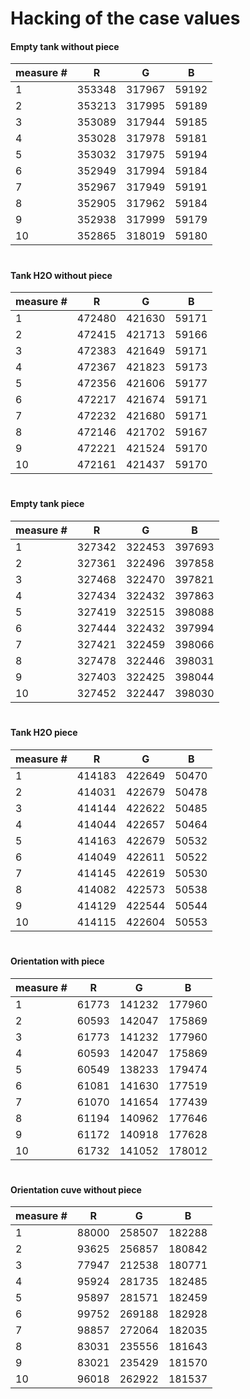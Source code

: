 
# Hacking of the case values

#### Empty tank without piece

| measure # | R      | G      | B
|-----------|--------|--------|--------
|1          |353348  |317967  |59192
|2          |353213  |317995  |59189
|3          |353089  |317944  |59185
|4          |353028  |317978  |59181
|5          |353032  |317975  |59194
|6          |352949  |317994  |59184
|7          |352967  |317949  |59191
|8          |352905  |317962  |59184
|9          |352938  |317999  |59179
|10         |352865  |318019  |59180
#



#### Tank H2O without piece
| measure # | R      | G      | B
|-----------|--------|--------|--------
|1          |472480  |421630  |59171
|2          |472415  |421713  |59166
|3          |472383  |421649  |59171
|4          |472367  |421823  |59173
|5          |472356  |421606  |59177
|6          |472217  |421674  |59171
|7          |472232  |421680  |59171
|8          |472146  |421702  |59167
|9          |472221  |421524  |59170
|10         |472161  |421437  |59170
#



#### Empty tank piece
| measure # | R      | G      | B
|-----------|--------|--------|--------
|1          |327342  |322453  |397693
|2          |327361  |322496  |397858
|3          |327468  |322470  |397821
|4          |327434  |322432  |397863
|5          |327419  |322515  |398088
|6          |327444  |322432  |397994
|7          |327421  |322459  |398066
|8          |327478  |322446  |398031
|9          |327403  |322425  |398044
|10         |327452  |322447  |398030
#



#### Tank H2O piece
| measure # | R      | G      | B
|-----------|--------|--------|--------
|1          |414183  |422649  |50470
|2          |414031  |422679  |50478
|3          |414144  |422622  |50485
|4          |414044  |422657  |50464
|5          |414163  |422679  |50532
|6          |414049  |422611  |50522
|7          |414145  |422619  |50530
|8          |414082  |422573  |50538
|9          |414129  |422544  |50544
|10         |414115  |422604  |50553
#



#### Orientation with piece
| measure # | R      | G      | B
|-----------|--------|--------|--------
|1          |61773   |141232  |177960
|2          |60593   |142047  |175869
|3          |61773   |141232  |177960
|4          |60593   |142047  |175869
|5          |60549   |138233  |179474
|6          |61081   |141630  |177519
|7          |61070   |141654  |177439
|8          |61194   |140962  |177646
|9          |61172   |140918  |177628
|10         |61732   |141052  |178012
#



#### Orientation cuve without piece
| measure # | R      | G      | B
|-----------|--------|--------|--------
|1          |88000   |258507  |182288
|2          |93625   |256857  |180842
|3          |77947   |212538  |180771
|4          |95924   |281735  |182485
|5          |95897   |281571  |182459
|6          |99752   |269188  |182928
|7          |98857   |272064  |182035
|8          |83031   |235556  |181643
|9          |83021   |235429  |181570
|10         |96018   |262922  |181537
#


